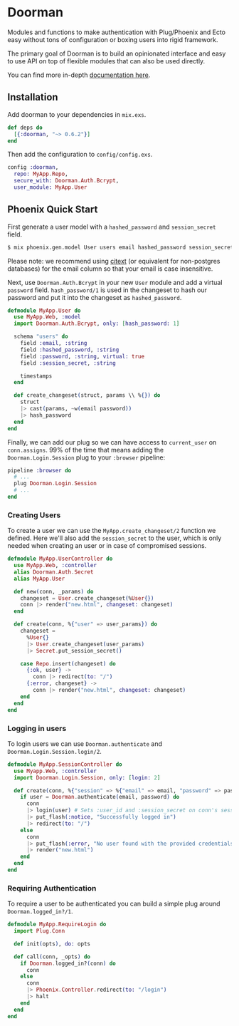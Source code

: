 # Doorman

Modules and functions to make authentication with Plug/Phoenix and Ecto easy
without tons of configuration or boxing users into rigid framework.

The primary goal of Doorman is to build an opinionated interface and easy to use
API on top of flexible modules that can also be used directly.

You can find more in-depth [documentation here](https://hexdocs.pm/doorman/).

## Installation

Add doorman to your dependencies in `mix.exs`.

```elixir
def deps do
  [{:doorman, "~> 0.6.2"}]
end
```

Then add the configuration to `config/config.exs`.

```elixir
config :doorman,
  repo: MyApp.Repo,
  secure_with: Doorman.Auth.Bcrypt,
  user_module: MyApp.User
```

## Phoenix Quick Start

First generate a user model with a `hashed_password` and `session_secret` field.

```sh
$ mix phoenix.gen.model User users email hashed_password session_secret
```

Please note: we recommend using [citext] (or equivalent for non-postgres
databases) for the email column so that your email is case insensitive.

[citext]: https://www.postgresql.org/docs/9.1/static/citext.html

Next, use `Doorman.Auth.Bcrypt` in your new `User` module and add a virtual
`password` field. `hash_password/1` is used in the changeset to hash our
password and put it into the changeset as `hashed_password`.

```elixir
defmodule MyApp.User do
  use MyApp.Web, :model
  import Doorman.Auth.Bcrypt, only: [hash_password: 1]

  schema "users" do
    field :email, :string
    field :hashed_password, :string
    field :password, :string, virtual: true
    field :session_secret, :string

    timestamps
  end

  def create_changeset(struct, params \\ %{}) do
    struct
    |> cast(params, ~w(email password))
    |> hash_password
  end
end
```

Finally, we can add our plug so we can have access to `current_user` on
`conn.assigns`. 99% of the time that means adding the `Doorman.Login.Session`
plug to your `:browser` pipeline:

```elixir
pipeline :browser do
  # ...
  plug Doorman.Login.Session
  # ...
end
```

### Creating Users

To create a user we can use the `MyApp.create_changeset/2` function we defined. Here we'll also add the `session_secret` to the user, which is only needed when creating an user or in case of compromised sessions.

```elixir
defmodule MyApp.UserController do
  use MyApp.Web, :controller
  alias Doorman.Auth.Secret
  alias MyApp.User

  def new(conn, _params) do
    changeset = User.create_changeset(%User{})
    conn |> render("new.html", changeset: changeset)
  end

  def create(conn, %{"user" => user_params}) do
    changeset = 
      %User{}
      |> User.create_changeset(user_params)
      |> Secret.put_session_secret()

    case Repo.insert(changeset) do
      {:ok, user} ->
        conn |> redirect(to: "/")
      {:error, changeset} ->
        conn |> render("new.html", changeset: changeset)
    end
  end
end
```

### Logging in users

To login users we can use `Doorman.authenticate` and `Doorman.Login.Session.login/2`.

```elixir
defmodule MyApp.SessionController do
  use Myapp.Web, :controller
  import Doorman.Login.Session, only: [login: 2]

  def create(conn, %{"session" => %{"email" => email, "password" => password}}) do
    if user = Doorman.authenticate(email, password) do
      conn
      |> login(user) # Sets :user_id and :session_secret on conn's session
      |> put_flash(:notice, "Successfully logged in")
      |> redirect(to: "/")
    else
      conn
      |> put_flash(:error, "No user found with the provided credentials")
      |> render("new.html")
    end
  end
end
```

### Requiring Authentication

To require a user to be authenticated you can build a simple plug around
`Doorman.logged_in?/1`.

```elixir
defmodule MyApp.RequireLogin do
  import Plug.Conn

  def init(opts), do: opts

  def call(conn, _opts) do
    if Doorman.logged_in?(conn) do
      conn
    else
      conn
      |> Phoenix.Controller.redirect(to: "/login")
      |> halt
    end
  end
end
```
